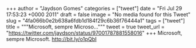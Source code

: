 
+++
author = "Jaydson Gomes"
categories = ["tweet"]
date = "Fri Jul 29 17:53:23 +0000 2011"
draft = false
image = "No media found for this Tweet"
slug = "4fa066b0e2b638a6fdb1d184f29c6b36f76444a1"
tags = ["tweet"]
title = """Microsoft, sempre Microso..."""
tweet = true
tweet_url = "https://twitter.com/jaydson/status/97001787881558016"
+++
Microsoft, sempre Microsoft. http://bit.ly/o1pQbI
